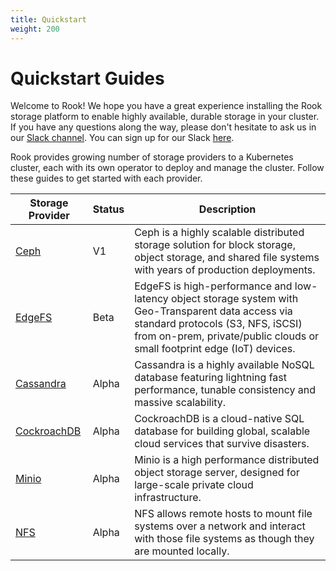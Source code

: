 ```yaml
---
title: Quickstart
weight: 200
---
```


# Quickstart Guides

Welcome to Rook! We hope you have a great experience installing the Rook storage platform to enable highly available, durable storage
in your cluster. If you have any questions along the way, please don't hesitate to ask us in our [Slack channel](https://rook-io.slack.com). You can sign up for our Slack [here](https://slack.rook.io).

Rook provides growing number of storage providers to a Kubernetes cluster, each with its own operator to deploy and manage the cluster. Follow these guides to get started with each provider.

| Storage Provider | Status | Description |
|---|---|---|
| [Ceph](ceph-quickstart.md) | V1 | Ceph is a highly scalable distributed storage solution for block storage, object storage, and shared file systems with years of production deployments. |
| [EdgeFS](edgefs-quickstart.md) | Beta | EdgeFS is high-performance and low-latency object storage system with Geo-Transparent data access via standard protocols (S3, NFS, iSCSI) from on-prem, private/public clouds or small footprint edge (IoT) devices. |
| [Cassandra](cassandra.md) | Alpha | Cassandra is a highly available NoSQL database featuring lightning fast performance, tunable consistency and massive scalability.|
| [CockroachDB](cockroachdb.md) | Alpha | CockroachDB is a cloud-native SQL database for building global, scalable cloud services that survive disasters.  |
| [Minio](minio-object-store.md) | Alpha | Minio is a high performance distributed object storage server, designed for large-scale private cloud infrastructure. |
| [NFS](nfs.md) | Alpha | NFS allows remote hosts to mount file systems over a network and interact with those file systems as though they are mounted locally. |
